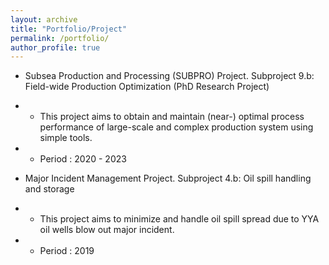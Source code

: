 ```yaml
---
layout: archive
title: "Portfolio/Project"
permalink: /portfolio/
author_profile: true
---
```


* Subsea Production and Processing (SUBPRO) Project. Subproject 9.b: Field-wide Production Optimization (PhD Research Project)
* * This project aims to obtain and maintain (near-) optimal process performance of large-scale and complex production system using simple tools. 
* * Period : 2020 - 2023 

* Major Incident Management Project. Subproject 4.b: Oil spill handling and storage
* * This project aims to minimize and handle oil spill spread due to YYA oil wells blow out major incident.
* * Period : 2019 


<!--{% include base_path %}


{% for post in site.portfolio %}
  {% include archive-single.html %}
{% endfor %}-->

